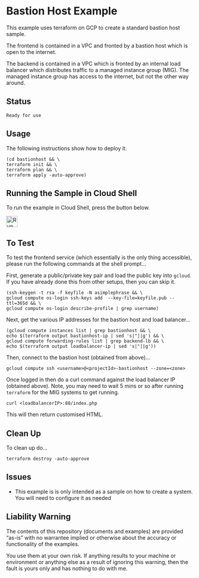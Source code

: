 Bastion Host Example
====================

This example uses terraform on GCP to create a standard bastion host sample.

The frontend is contained in a VPC and fronted by a bastion host which is open to the internet.

The backend is contained in a VPC which is fronted by an internal load balancer which distributes traffic to a managed instance group (MIG). The managed instance group has access to the internet, but not the other way around.

Status
------
````
Ready for use
````
Usage
-----
The following instructions show how to deploy it.

    (cd bastionhost && \
    terraform init && \
    terraform plan && \
    terraform apply -auto-approve)

Running the Sample in Cloud Shell
---------------------------------
To run the example in Cloud Shell, press the button below.

[<img src="http://gstatic.com/cloudssh/images/open-btn.png" alt="Run on Google Cloud" height="30">][run_button_auto]

To Test
-------
To test the frontend service (which essentially is the only thing accessible), please run the following commands
at the shell prompt...

First, generate a public/private key pair and load the public key into `gcloud`.
If you have already done this from other setups, then you can skip it.

    (ssh-keygen -t rsa -f keyfile -N asimplephrase && \
    gcloud compute os-login ssh-keys add  --key-file=keyfile.pub --ttl=365d && \
    gcloud compute os-login describe-profile | grep username)

Next, get the various IP addresses for the bastion host and load balancer...

    (gcloud compute instances list | grep bastionhost && \
    echo $(terraform output bastionhost-ip | sed 's|"||g') && \
    gcloud compute forwarding-rules list | grep backend-lb && \
    echo $(terraform output loadbalancer-ip | sed 's|"||g'))

Then, connect to the bastion host (obtained from above)...

    gcloud compute ssh <username>@<projectId>-bastionhost --zone=<zone>

Once logged in then do a curl command against the load balancer IP (obtained above).
Note, you may need to wait 5 mins or so after running `terraform` for the MIG systems to get running.

    curl <loadbalancerIP>:80/index.php

This will then return customised HTML.

Clean Up
--------
To clean up do...

    terraform destroy -auto-approve

Issues
------
- This example is is only intended as a sample on how to create a system. You will need to configure it as needed

Liability Warning
-----------------
The contents of this repository (documents and examples) are provided “as-is” with no warrantee implied
or otherwise about the accuracy or functionality of the examples.

You use them at your own risk. If anything results to your machine or environment or anything else as a
result of ignoring this warning, then the fault is yours only and has nothing to do with me.

[run_button_auto]: https://console.cloud.google.com/cloudshell/open?git_repo=https://github.com/tpayne/terraform-examples&working_dir=samples/GCP/templates/bastionhost&page=shell&tutorial=README.md
